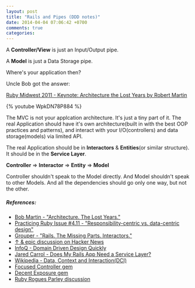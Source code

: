 ```yaml
---
layout: post
title: "Rails and Pipes (DDD notes)"
date: 2014-04-04 07:06:42 +0700
comments: true
categories:
---
```



A **Controller/View** is just an Input/Output pipe.

A **Model** is just a Data Storage pipe.

Where's your application then?

Uncle Bob got the answer:

[Ruby Midwest 2011 - Keynote: Architecture the Lost Years by Robert Martin][1]

{% youtube WpkDN78P884 %}

The MVC is not your applcation architecture. It's just a tiny part of
it. The real Application should have it's own architecture(built in with
the best OOP practices and patterns), and interact with your
I/O(controllers) and data storage(models) via limited API.

The real Application should be in **Interactors** & **Entities**(or
similar structure). It should be in the **Service Layer**.

**Controller** => **Interactor** => **Entity** => **Model**

Controller shouldn't speak to the Model directly. And Model shouldn't
speak to other Models. And all the dependencies should go only one way,
but not the other.


##### References:

- [Bob Martin - "Architecture. The Lost Years."][1]
- [Practicing Ruby Issue #4.11  - "Responsibility-centric vs.  data-centric design"][3]
- [Grouper - "Rails. The Missing Parts. Interactors."][2]
- [↑ & epic discussion on Hacker News][8]
- [InfoQ - Domain Driven Design Quickly][9]
- [Jared Carrol - Does My Rails App Need a Service Layer?][11]
- [Wikipedia - Data, Context and Interaction(DCI)][12]
- [Focused Controller gem][6]
- [Decent Exposure gem][7]
- [Ruby Rogues Parley discussion][5]

[1]: http://www.confreaks.com/videos/759-rubymidwest2011-keynote-architecture-the-lost-years
[2]: http://eng.joingrouper.com/blog/2014/03/03/rails-the-missing-parts-interactors
[3]: https://practicingruby.com/articles/responsibility-centric-vs-data-centric-design
[4]: http://www.youtube.com/watch?v=4LMWsFbj6js
[5]: http://parley.rubyrogues.com/t/dhh-debating-controllers-abstracts-on-hn/1823/26
[6]: https://github.com/jonleighton/focused_controller
[7]: https://github.com/voxdolo/decent_exposure
[8]: https://news.ycombinator.com/item?id=7335211
[9]: http://www.amazon.com/Object-Oriented-Software-Engineering-Approach/dp/0201544350/
[10]: http://www.infoq.com/minibooks/domain-driven-design-quickly
[11]: http://blog.carbonfive.com/2012/01/10/does-my-rails-app-need-a-service-layer/
[12]: http://en.wikipedia.org/wiki/Data,_context_and_interaction
